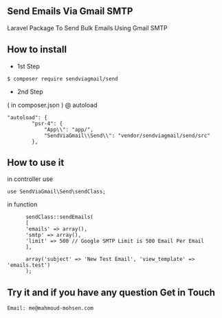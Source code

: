## Send Emails Via Gmail SMTP

Laravel Package To Send Bulk Emails Using Gmail SMTP

## How to install

- 1st Step

```
$ composer require sendviagmail/send
```

- 2nd Step

( in composer.json ) @ autoload
```
"autoload": {
        "psr-4": {
            "App\\": "app/",
            "SendViaGmail\\Send\\": "vendor/sendviagmail/send/src"
        },
```

## How to use it

in controller use

```
use SendViaGmail\Send\sendClass;
```

in function

```
      sendClass::sendEmails(
      [
      'emails' => array(),
      'smtp' => array(),
      'limit' => 500 // Google SMTP Limit is 500 Email Per Email
      ],

      array('subject' => 'New Test Email', 'view_template' => 'emails.test')
      );
```

## Try it and if you have any question Get in Touch

```
Email: me@mahmoud-mohsen.com
```

